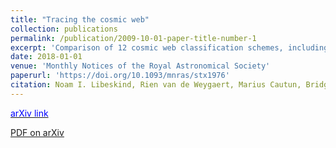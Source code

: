 ```yaml
---
title: "Tracing the cosmic web"
collection: publications
permalink: /publication/2009-10-01-paper-title-number-1
excerpt: 'Comparison of 12 cosmic web classification schemes, including our Multi-stream web analysis from [<u><span style="color:blue"> Ramachandra and Shandarin (2015) </span></u>](https://arxiv.org/abs/1412.7768)'
date: 2018-01-01
venue: 'Monthly Notices of the Royal Astronomical Society'
paperurl: 'https://doi.org/10.1093/mnras/stx1976'
citation: Noam I. Libeskind, Rien van de Weygaert, Marius Cautun, Bridget Falck, Elmo Tempel, Tom Abel, Mehmet Alpaslan, Miguel A. Aragón-Calvo, Jaime E. Forero-Romero, Roberto Gonzalez, Stefan Gottlöber, Oliver Hahn, Wojciech A. Hellwing, Yehuda Hoffman, Bernard J. T. Jones, Francisco Kitaura, Alexander Knebe, Serena Manti, Mark Neyrinck, Sebastián E. Nuza, Nelson Padilla, Erwin Platen, <b> Nesar Ramachandra </b>, Aaron Robotham, Enn Saar, Sergei Shandarin, Matthias Steinmetz, Radu S. Stoica, Thierry Sousbie, Gustavo Yepes; Tracing the cosmic web, <i> Monthly Notices of the Royal Astronomical Society </i>, Volume 473, Issue 1, 1 January 2018, Pages 1195–1217, <u><a href="{{https://doi.org/10.1093/mnras/stx1976}}"></a></u>
---
```


[<span style="color:blue"> arXiv link </span>](https://arxiv.org/abs/1705.03021)

<u><a href="{{https://arxiv.org/abs/1705.03021}}">PDF on arXiv</a></u>
